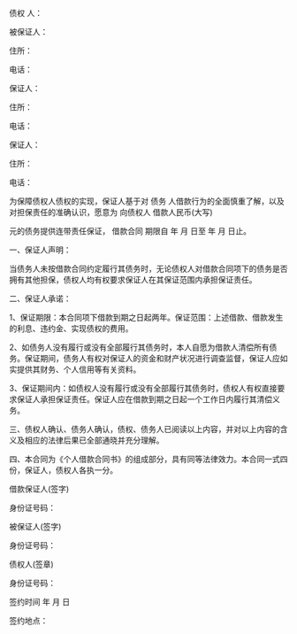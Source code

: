 
 



债权
人：


被保证人：


住所：


电话：


保证人：


住所：


电话：


保证人：


住所：


电话：


为保障债权人债权的实现，保证人基于对
债务
人借款行为的全面慎重了解，以及对担保责任的准确认识，愿意为 向债权人 借款人民币(大写)


元的债务提供连带责任保证，
借款合同
期限自 年 月 日至 年 月 日止。


一、保证人声明：


当债务人未按借款合同约定履行其债务时，无论债权人对借款合同项下的债务是否拥有其他担保，债权人均有权要求保证人在其保证范围内承担保证责任。


二、保证人承诺：


1、保证期限：本合同项下借款到期之日起两年。保证范围：上述借款、借款发生的利息、违约金、实现债权的费用。


2、如债务人没有履行或没有全部履行其债务时，本人自愿为借款人清偿所有债务。保证期间，债务人有权对保证人的资金和财产状况进行调查监督，保证人应如实提供其财务、个人信用等有关资料。


3、保证期间内：如债权人没有履行或没有全部履行其债务时，债权人有权直接要求保证人承担保证责任。保证人应在借款到期之日起一个工作日内履行其清偿义务。


三、债权人确认、债务人确认，债权、债务人已阅读以上内容，并对以上内容的含义及相应的法律后果已全部通晓并充分理解。


四、本合同为《个人借款合同书》的组成部分，具有同等法律效力。本合同一式四份，保证人，债权人各执一分。


借款保证人(签字)


身份证号码：


被保证人(签字)


身份证号码：


债权人(签章)


身份证号码：


签约时间 年 月 日


签约地点：




 


 

 
 
 
 
 
  


  
 

  


  


  
 
 
 
 

